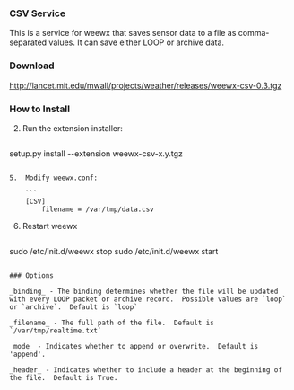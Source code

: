 ### CSV Service

This is a service for weewx that saves sensor data to a file as comma-separated values.  It can save either LOOP or archive data.

### Download

http://lancet.mit.edu/mwall/projects/weather/releases/weewx-csv-0.3.tgz

### How to Install

2.  Run the extension installer:

    ```
setup.py install --extension weewx-csv-x.y.tgz
```

5.  Modify weewx.conf:

    ```
    [CSV]
        filename = /var/tmp/data.csv
```

6. Restart weewx

    ```
sudo /etc/init.d/weewx stop
sudo /etc/init.d/weewx start
```

### Options

_binding_ - The binding determines whether the file will be updated with every LOOP packet or archive record.  Possible values are `loop` or `archive`.  Default is `loop`

_filename_ - The full path of the file.  Default is `/var/tmp/realtime.txt`

_mode_ - Indicates whether to append or overwrite.  Default is 'append'.

_header_ - Indicates whether to include a header at the beginning of the file.  Default is True.